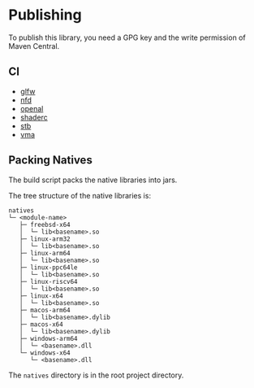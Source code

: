 # Publishing

To publish this library, you need a GPG key and the write permission of Maven Central.

## CI

- [glfw](https://github.com/Over-Run/glfw-ci)
- [nfd](https://github.com/Over-Run/nfd-ci)
- [openal](https://github.com/Over-Run/openal-ci)
- [shaderc](https://github.com/Over-Run/shaderc-ci)
- [stb](https://github.com/Over-Run/stb-ci)
- [vma](https://github.com/Over-Run/VulkanMemoryAllocator-ci)

## Packing Natives

The build script packs the native libraries into jars.

The tree structure of the native libraries is:

```text
natives
└─ <module-name>
   ├─ freebsd-x64
   │  └─ lib<basename>.so
   ├─ linux-arm32
   │  └─ lib<basename>.so
   ├─ linux-arm64
   │  └─ lib<basename>.so
   ├─ linux-ppc64le
   │  └─ lib<basename>.so
   ├─ linux-riscv64
   │  └─ lib<basename>.so
   ├─ linux-x64
   │  └─ lib<basename>.so
   ├─ macos-arm64
   │  └─ lib<basename>.dylib
   ├─ macos-x64
   │  └─ lib<basename>.dylib
   ├─ windows-arm64
   │  └─ <basename>.dll
   └─ windows-x64
      └─ <basename>.dll
```

The `natives` directory is in the root project directory.
